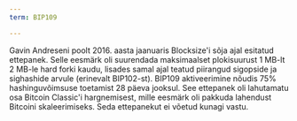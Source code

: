 ```yaml
---
term: BIP109

---
```

Gavin Andreseni poolt 2016. aasta jaanuaris Blocksize'i sõja ajal esitatud ettepanek. Selle eesmärk oli suurendada maksimaalset plokisuurust 1 MB-lt 2 MB-le hard forki kaudu, lisades samal ajal teatud piirangud sigopside ja sighashide arvule (erinevalt BIP102-st). BIP109 aktiveerimine nõudis 75% hashinguvõimsuse toetamist 28 päeva jooksul. See ettepanek oli lahutamatu osa Bitcoin Classic'i hargnemisest, mille eesmärk oli pakkuda lahendust Bitcoini skaleerimiseks. Seda ettepanekut ei võetud kunagi vastu.